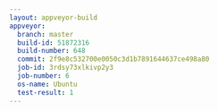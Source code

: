 ```yaml
---
layout: appveyor-build
appveyor:
  branch: master
  build-id: 51872316
  build-number: 648
  commit: 2f9e8c532700e0050c3d1b7891644637ce498a80
  job-id: 3rdsy73xlkivp2y3
  job-number: 6
  os-name: Ubuntu
  test-result: 1
---
```

